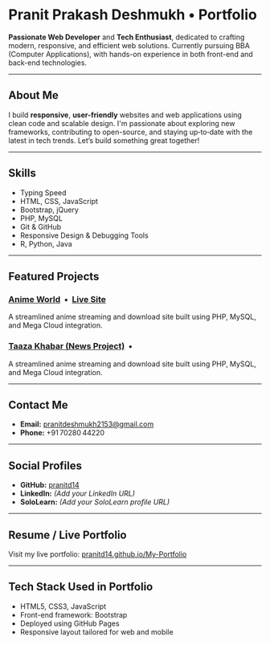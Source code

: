 #  Pranit Prakash Deshmukh • Portfolio

**Passionate Web Developer** and **Tech Enthusiast**, dedicated to crafting modern, responsive, and efficient web solutions. Currently pursuing BBA (Computer Applications), with hands-on experience in both front-end and back-end technologies.

---

##  About Me

I build **responsive**, **user-friendly** websites and web applications using clean code and scalable design. I'm passionate about exploring new frameworks, contributing to open-source, and staying up‑to‑date with the latest in tech trends. Let’s build something great together!

---

##  Skills

- Typing Speed  
- HTML, CSS, JavaScript  
- Bootstrap, jQuery  
- PHP, MySQL  
- Git & GitHub  
- Responsive Design & Debugging Tools  
- R, Python, Java

---

##  Featured Projects

### [Anime World](https://github.com/pranitd14/anime-world) &nbsp;•&nbsp; [Live Site](https://pranitd14.github.io/anime-world)  
A streamlined anime streaming and download site built using PHP, MySQL, and Mega Cloud integration.

### [Taaza Khabar (News Project)]() &nbsp;•&nbsp;
A streamlined anime streaming and download site built using PHP, MySQL, and Mega Cloud integration.

---

##  Contact Me

- **Email:** pranitdeshmukh2153@gmail.com  
- **Phone:** +91 70280 44220  

---

##  Social Profiles

- **GitHub:** [pranitd14](https://github.com/pranitd14)  
- **LinkedIn:** *(Add your LinkedIn URL)*  
- **SoloLearn:** *(Add your SoloLearn profile URL)*

---

##  Resume / Live Portfolio

Visit my live portfolio: [pranitd14.github.io/My-Portfolio](https://pranitd14.github.io/My-Portfolio/)

---

##  Tech Stack Used in Portfolio

- HTML5, CSS3, JavaScript  
- Front-end framework: Bootstrap  
- Deployed using GitHub Pages  
- Responsive layout tailored for web and mobile
